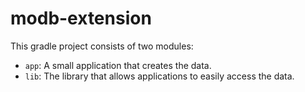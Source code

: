 # modb-extension

This gradle project consists of two modules:

* `app`: A small application that creates the data.
* `lib`: The library that allows applications to easily access the data.